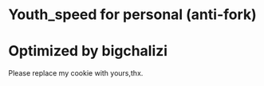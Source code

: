 # Youth_speed for personal (anti-fork)
# Optimized by bigchalizi
Please replace my cookie with yours,thx.
